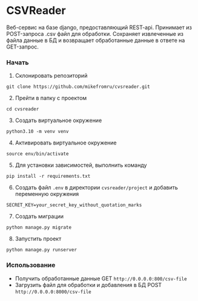 # CSVReader
Веб-сервис на базе django, предоставляющий REST-api. Принимает из POST-запроса .csv файл для обработки. Сохраняет извлеченные из файла данные в БД и возвращает обработанные данные в ответе на GET-запрос.

### Начать
1. Склонировать репозиторий
```
git clone https://github.com/mikefromru/cvsreader.git
```
2. Прейти в папку с проектом
```
cd cvsreader
```
3. Создать виртуальное окружение
```
python3.10 -m venv venv 
``` 
4. Активировать виртуальное окружение
```
source env/bin/activate
```
5. Для установки зависимостей, выполнить команду
```
pip install -r requirements.txt
```
6. Создать файл `.env` в директории `cvsreader/project` и добавить переменную окружения
```env
SECRET_KEY=your_secret_key_without_quotation_marks
```
7. Создать миграции
```
python manage.py migrate
```
8. Запустить проект
```
python manage.py runserver
```

### Использование
- Получить обработанные данные GET `http://0.0.0.0:800/csv-file`
- Загрузить файл для обработки и добавления в БД POST `http://0.0.0.0:8000/csv-file`
